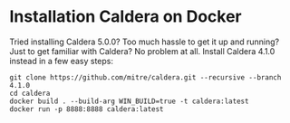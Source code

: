 # Installation Caldera on Docker

Tried installing Caldera 5.0.0? Too much hassle to get it up and running? Just to get familiar with Caldera? No problem at all. Install Caldera 4.1.0 instead in a few easy steps:

```
git clone https://github.com/mitre/caldera.git --recursive --branch 4.1.0
cd caldera
docker build . --build-arg WIN_BUILD=true -t caldera:latest
docker run -p 8888:8888 caldera:latest
```